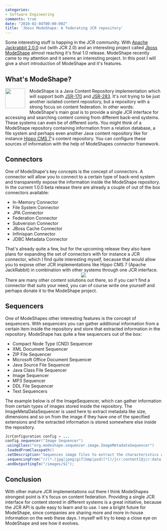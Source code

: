 ```yaml
---
categories:
- Software Engineering
comments: true
date: "2010-02-04T00:00:00Z"
title: 'Jboss ModeShape: A federating JCR repository'
---
```


Some interesting stuff is happing in the JCR community. With <a href="http://jackrabbit.apache.org/">Apache Jackrabbit 2.0.0</a> out (with JCR 2.0) and an interesting project called <a href="http://www.jboss.org/modeshape">Jboss ModeShape</a> almost reaching it's final 1.0 release. ModeShape recently came to my attention and it seems an interesting project. In this post I will give a short introduction of ModeShape and it's features.

## What's ModeShape?
<div class="separator" style="clear: both; text-align: center;"><a href="http://1.bp.blogspot.com/_hd6Y7yyFK7E/TSLZruQyo9I/AAAAAAAAAa8/FItl70uw9cA/s1600/modeshape_icon_64px_med.png" imageanchor="1" style="clear: left; float: left; margin-bottom: 1em; margin-right: 1em;"><img border="0" height="64" src="http://1.bp.blogspot.com/_hd6Y7yyFK7E/TSLZruQyo9I/AAAAAAAAAa8/FItl70uw9cA/s320/modeshape_icon_64px_med.png" width="64" /></a></div>

ModeShape is a Java Content Repository implementation which will support both <a href="http://jcp.org/en/jsr/detail?id=170">JSR-170</a> and <a href="http://jcp.org/en/jsr/detail?id=283">JSR-283</a>. It's not trying to be just another isolated content repository, but a repository with a strong focus on content federation. In other words: ModeShape's main goal is to provide a single JCR interface for accessing and searching content coming from different back-end systems. These systems can even be of different sorts. You might think of a ModeShape repository containing information from a relation database, a file system and perhaps even another Java content repository like for instance <a href="http://www.onehippo.org/">Hippo CMS 7</a>'s content repository. You can configure these sources of information with the help of ModeShapes connector framework.

<h2>Connectors</h2>
One of ModeShape's key concepts is the concept of connectors. A connector will allow you to connect to a certain type of back-end system and transparently expose the information inside the ModeShape repository. In the current 1.0.0 beta release there are already a couple of out of the box connectors available:


<ul><li>In-Memory Connector</li><li>File System Connector</li><li>JPA Connector</li><li>Federation Connector</li><li>Subversion Connector</li><li>JBoss Cache Connector</li><li>Infinispan Connector</li><li>JDBC Metadata Connector </li></ul>
That's already quite a few, but for the upcoming release they also have plans for expanding the set of connectors with for instance a JCR connector, which I find quite interesting myself, because that would allow you to expose other JCR implementations like Hippo CMS 7 (Apache JackRabbit) in combination with other systems through one JCR interface.

<div class="separator" style="clear: both; text-align: center;"><a href="http://3.bp.blogspot.com/_hd6Y7yyFK7E/S2rRrGuaTNI/AAAAAAAAAXw/fFDuXs75Ykc/s1600-h/modeshap-connectors.png" imageanchor="1" style="margin-left: 1em; margin-right: 1em;"><img border="0" src="http://3.bp.blogspot.com/_hd6Y7yyFK7E/S2rRrGuaTNI/AAAAAAAAAXw/fFDuXs75Ykc/s320/modeshap-connectors.png" /></a></div>There are many other content solutions out there, so if you can't find a connector that suits your need, you can of course write one yourself and perhaps donate it to the ModeShape project.

<h2>Sequencers</h2>
One of ModeShapes other interesting features is the concept of sequencers. With sequencers you can gather additional information from a certain item inside the repository and store that extracted information in the repository. ModeShape has quite a few sequencers out of the box:


<ul><li>Compact Node Type (CND) Sequencer</li><li>XML Document Sequencer</li><li>ZIP File Sequencer</li><li>Microsoft Office Document Sequencer</li><li>Java Source File Sequencer</li><li>Java Class File Sequencer</li><li>Image Sequencer</li><li>MP3 Sequencer</li><li>DDL File Sequencer</li><li>Text Sequencers</li></ul>
The example below is of the ImageSequencer, which can gather information from certain types of images stored inside the repository. The ImageMetaDataSequencer is used here to extract metadata like size, dimensions and so on from the image if they have one of the specified extensions and the extracted information is stored somewhere else inside the repository.

```java
JcrConfiguration config = ...
config.sequencer("Image Sequencer")
.usingClass("org.modeshape.sequencer.image.ImageMetadataSequencer")
.loadedFromClasspath()
.setDescription("Sequences image files to extract the characteristics of the image")
.sequencingFrom("//(*.(jpg|jpeg|gif|bmp|psd)[*])/jcr:content[@jcr:data]")
.andOutputtingTo("/images/$1");
```
## Conclusion
With other mature JCR implementations out there I think ModeShapes strongest point is it's focus on content federation. Providing a single JCR interface for content stored in different systems is a great initiative, because the JCR API is quite easy to learn and to use. I see a bright future for ModeShape, since companies are sharing more and more in-house information on the web these days. I myself will try to keep a close eye on ModeShape and see how it evolves.
